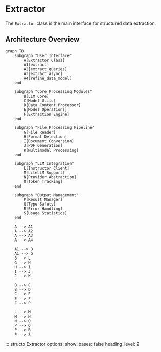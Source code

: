 # Extractor

The `Extractor` class is the main interface for structured data extraction.

## Architecture Overview

```mermaid
graph TB
    subgraph "User Interface"
        A[Extractor Class]
        A1[extract] 
        A2[extract_queries]
        A3[extract_async]
        A4[refine_data_model]
    end
    
    subgraph "Core Processing Modules"
        B[LLM Core]
        C[Model Utils]
        D[Data Content Processor]
        E[Model Operations]
        F[Extraction Engine]
    end
    
    subgraph "File Processing Pipeline"
        G[File Reader]
        H[Format Detection]
        I[Document Conversion]
        J[PDF Generation]
        K[Multimodal Processing]
    end
    
    subgraph "LLM Integration"
        L[Instructor Client]
        M[LiteLLM Support]
        N[Provider Abstraction]
        O[Token Tracking]
    end
    
    subgraph "Output Management"
        P[Result Manager]
        Q[Type Safety]
        R[Error Handling]
        S[Usage Statistics]
    end
    
    A --> A1
    A --> A2
    A --> A3
    A --> A4
    
    A1 --> B
    A1 --> G
    B --> L
    G --> H
    H --> I
    I --> J
    J --> K
    
    B --> C
    B --> D
    C --> E
    E --> F
    F --> P
    
    L --> M
    M --> N
    N --> O
    P --> Q
    P --> R
    P --> S
```

::: structx.Extractor
    options:
      show_bases: false
      heading_level: 2